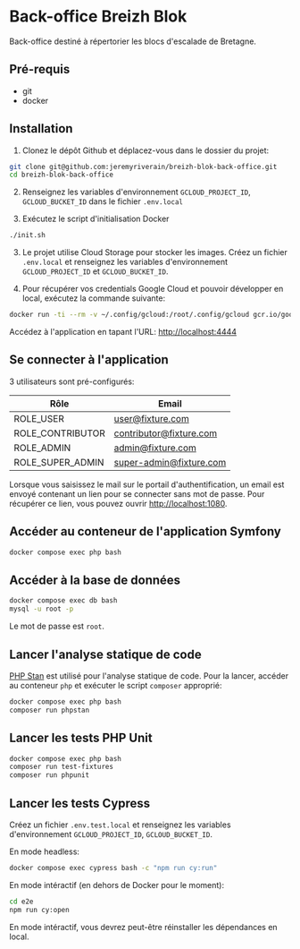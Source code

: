 # Back-office Breizh Blok

Back-office destiné à répertorier les blocs d'escalade de Bretagne.

## Pré-requis

- git
- docker

## Installation

1. Clonez le dépôt Github et déplacez-vous dans le dossier du projet:
   
```bash
git clone git@github.com:jeremyriverain/breizh-blok-back-office.git
cd breizh-blok-back-office
```

2. Renseignez les variables d'environnement `GCLOUD_PROJECT_ID`, `GCLOUD_BUCKET_ID` dans le fichier `.env.local`

2. Exécutez le script d'initialisation Docker

```bash
./init.sh
```

3. Le projet utilise Cloud Storage pour stocker les images. Créez un fichier `.env.local` et renseignez les variables d'environnement `GCLOUD_PROJECT_ID` et `GCLOUD_BUCKET_ID`.

4. Pour récupérer vos credentials Google Cloud et pouvoir développer en local, exécutez la commande suivante:

```bash
docker run -ti --rm -v ~/.config/gcloud:/root/.config/gcloud gcr.io/google.com/cloudsdktool/google-cloud-cli gcloud auth application-default login
```

Accédez à l'application en tapant l'URL: [http://localhost:4444](http://localhost:4444)

## Se connecter à l'application

3 utilisateurs sont pré-configurés:

| Rôle                    | Email                   |
| ----------------------- | ----------------------- |
| ROLE_USER               | user@fixture.com        |
| ROLE_CONTRIBUTOR        | contributor@fixture.com |
| ROLE_ADMIN              | admin@fixture.com       |
| ROLE_SUPER_ADMIN        | super-admin@fixture.com |

Lorsque vous saisissez le mail sur le portail d'authentification, un email est envoyé contenant un lien pour se connecter sans mot de passe. Pour récupérer ce lien, vous pouvez ouvrir [http://localhost:1080](http://localhost:1080).

## Accéder au conteneur de l'application Symfony

```bash
docker compose exec php bash
```

## Accéder à la base de données

```bash
docker compose exec db bash
mysql -u root -p
```

Le mot de passe est `root`.


## Lancer l'analyse statique de code

[PHP Stan](https://github.com/phpstan/phpstan) est utilisé pour l'analyse statique de code. Pour la lancer, accéder au conteneur `php` et exécuter le script `composer` approprié:

```bash
docker compose exec php bash
composer run phpstan
```

## Lancer les tests PHP Unit

```bash
docker compose exec php bash
composer run test-fixtures
composer run phpunit
```

## Lancer les tests Cypress

Créez un fichier `.env.test.local` et renseignez les variables d'environnement `GCLOUD_PROJECT_ID`, `GCLOUD_BUCKET_ID`.

En mode headless:

```bash
docker compose exec cypress bash -c "npm run cy:run"
```

En mode intéractif (en dehors de Docker pour le moment):

```bash
cd e2e
npm run cy:open
```

En mode intéractif, vous devrez peut-être réinstaller les dépendances en local.

